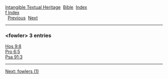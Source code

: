 [Intangible Textual Heritage](../../index)  [Bible](../index) 
[Index](index)   
[f Index](_f_)  
  [Previous](c04500)  [Next](c04502) 

------------------------------------------------------------------------

### &lt;fowler&gt; 3 entries

[Hos 9:8](../kjv/hos009.htm#008)  
[Pro 6:5](../kjv/pro006.htm#005)  
[Psa 91:3](../kjv/psa091.htm#003)  

------------------------------------------------------------------------

[Next: fowlers (1)](c04502)
